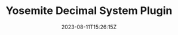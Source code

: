 ---
title: "Yosemite Decimal System Plugin"
icon: icon/svg/mountain.svg
description: Demonstrates how to create and use your own Machine Learning Model in ATAK. 
date: 2023-08-11T15:26:15Z
lastmod: 2023-08-11T15:26:15Z
weight: 294
draft: false
---